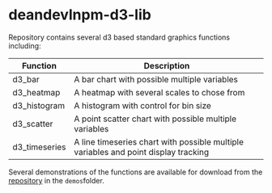 # deandevlnpm-d3-lib
Repository contains several d3 based standard graphics functions including:

| Function      | Description                                                  |
| ------------- | ------------------------------------------------------------ |
| d3_bar        | A bar chart with possible multiple variables                 |
| d3_heatmap    | A heatmap with several scales to chose from                  |
| d3_histogram  | A histogram with control for bin size                        |
| d3_scatter    | A point scatter chart with possible multiple variables       |
| d3_timeseries | A line timeseries chart with possible multiple variables and point display tracking |

Several demonstrations of the functions are available for download from the [repository](https://github.com/deandevl/deandevlnpm-d3-lib) in the `demos`folder.

